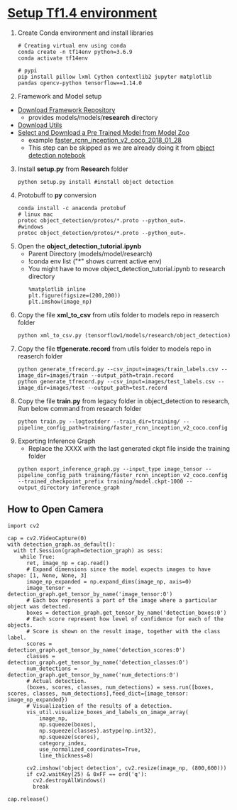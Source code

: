 # [Setup Tf1.4 environment](https://pastebin.com/YDgbqzTx)
1. Create Conda environment and install libraries
    ```
    # Creating virtual env using conda
    conda create -n tf14env python=3.6.9
    conda activate tf14env

    # pypi 
    pip install pillow lxml Cython contextlib2 jupyter matplotlib pandas opencv-python tensorflow==1.14.0
    ```
2. Framework and Model setup
  - [Download Framework Repository](https://github.com/tensorflow/models/tree/v1.13.0)
    - provides models/models/**research** directory
  - [Download Utils](https://drive.google.com/file/d/12F5oGAuQg7qBM_267TCMt_rlorV-M7gf/view)
  - [Select and Download a Pre Trained Model from Model Zoo](https://github.com/tensorflow/models/blob/master/research/object_detection/g3doc/tf1_detection_zoo.md)
    - example [faster_rcnn_inception_v2_coco_2018_01_28](http://download.tensorflow.org/models/object_detection/faster_rcnn_inception_v2_coco_2018_01_28.tar.gz)
    - This step can be skipped as we are already doing it from [object detection notebook](https://colab.research.google.com/drive/1niUuMhB4QRteHxaCDVdzv1Ta6ERGjXhF?usp=sharing)
3. Install **setup.py** from **Research** folder
    ```
    python setup.py install #install object detection
    ```
4. Protobuff to **py** conversion
    ```
    conda install -c anaconda protobuf
    # linux mac
    protoc object_detection/protos/*.proto --python_out=.
    #windows
    protoc object_detection/protos/*.proto --python_out=.
    ```
5. Open the **object_detection_tutorial.ipynb**
    - Parent Directory (models/model/research)
    - !conda env list ("*" shows current active env)
    - You might have to move object_detection_tutorial.ipynb to research directory
      ```
      %matplotlib inline
      plt.figure(figsize=(200,200))
      plt.imshow(image_np)
      ```
6. Copy the file **xml_to_csv** from utils folder to models repo in reaserch folder
   ```
   python xml_to_csv.py (tensorflow1/models/research/object_detection)
   ```
7. Copy the file **tfgenerate.record** from utils folder to models repo in reaserch folder
   ```
   python generate_tfrecord.py --csv_input=images/train_labels.csv --image_dir=images/train --output_path=train.record
   python generate_tfrecord.py --csv_input=images/test_labels.csv --image_dir=images/test --output_path=test.record
   ```
8. Copy the file **train.py** from legacy folder in object_detection to research, Run below command from research folder
   ```
   python train.py --logtostderr --train_dir=training/ --pipeline_config_path=training/faster_rcnn_inception_v2_coco.config
   ```
9. Exporting Inference Graph
    - Replace the XXXX with the last generated ckpt file inside the training folder
    ```
    python export_inference_graph.py --input_type image_tensor --pipeline_config_path training/faster_rcnn_inception_v2_coco.config --trained_checkpoint_prefix training/model.ckpt-1000 --output_directory inference_graph
    ```

## How to Open Camera
  ```
  import cv2

  cap = cv2.VideoCapture(0)
  with detection_graph.as_default():
    with tf.Session(graph=detection_graph) as sess:
      while True:
        ret, image_np = cap.read()
        # Expand dimensions since the model expects images to have shape: [1, None, None, 3]
        image_np_expanded = np.expand_dims(image_np, axis=0)
        image_tensor = detection_graph.get_tensor_by_name('image_tensor:0')
        # Each box represents a part of the image where a particular object was detected.
        boxes = detection_graph.get_tensor_by_name('detection_boxes:0')
        # Each score represent how level of confidence for each of the objects.
        # Score is shown on the result image, together with the class label.
        scores = detection_graph.get_tensor_by_name('detection_scores:0')
        classes = detection_graph.get_tensor_by_name('detection_classes:0')
        num_detections = detection_graph.get_tensor_by_name('num_detections:0')
        # Actual detection.
        (boxes, scores, classes, num_detections) = sess.run([boxes, scores, classes, num_detections],feed_dict={image_tensor: image_np_expanded})
        # Visualization of the results of a detection.
        vis_util.visualize_boxes_and_labels_on_image_array(
            image_np,
            np.squeeze(boxes),
            np.squeeze(classes).astype(np.int32),
            np.squeeze(scores),
            category_index,
            use_normalized_coordinates=True,
            line_thickness=8)

        cv2.imshow('object detection', cv2.resize(image_np, (800,600)))
        if cv2.waitKey(25) & 0xFF == ord('q'):
          cv2.destroyAllWindows()
          break

  cap.release()
  ```
